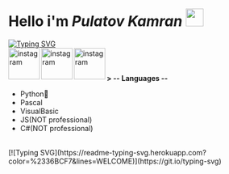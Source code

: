 # Hello i'm <i>Pulatov Kamran</i> <img src="https://media.giphy.com/media/hvRJCLFzcasrR4ia7z/giphy.gif" width="35px">
[![Typing SVG](https://readme-typing-svg.herokuapp.com?color=%2336BCF7&lines=Nice+to+meet+you)](https://git.io/typing-svg)<br/>
<a href="https://instagram.com/callistodev1">
  <img align="left" alt="instagram" width="62px" src="https://cdn.jsdelivr.net/npm/simple-icons@v3/icons/instagram.svg" />
</a>
<a href="https://t.me/callistodev1">
  <img align="left" alt="instagram" width="62px" src="https://cdn.jsdelivr.net/npm/simple-icons@v3/icons/telegram.svg" />
</a>
<a href="https://github.com/WrldEngine">
  <img align="left" alt="instagram" width="62px" src="https://cdn.jsdelivr.net/npm/simple-icons@v3/icons/github.svg" />
</a>
<br/>
<br/>
<br/>
<strong> > -- Languages -- </strong>

- Python🐍
- Pascal
- VisualBasic
- JS(NOT professional)
- C#(NOT professional)
<br/>
[![Typing SVG](https://readme-typing-svg.herokuapp.com?color=%2336BCF7&lines=WELCOME)](https://git.io/typing-svg)<br/>
